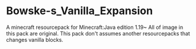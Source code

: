 # Bowske-s_Vanilla_Expansion
A minecraft resourcepack for Minecraft:Java edition 1.19~
All of image in this pack are original.
This pack don't assumes another resourcepacks that changes vanilla blocks.

